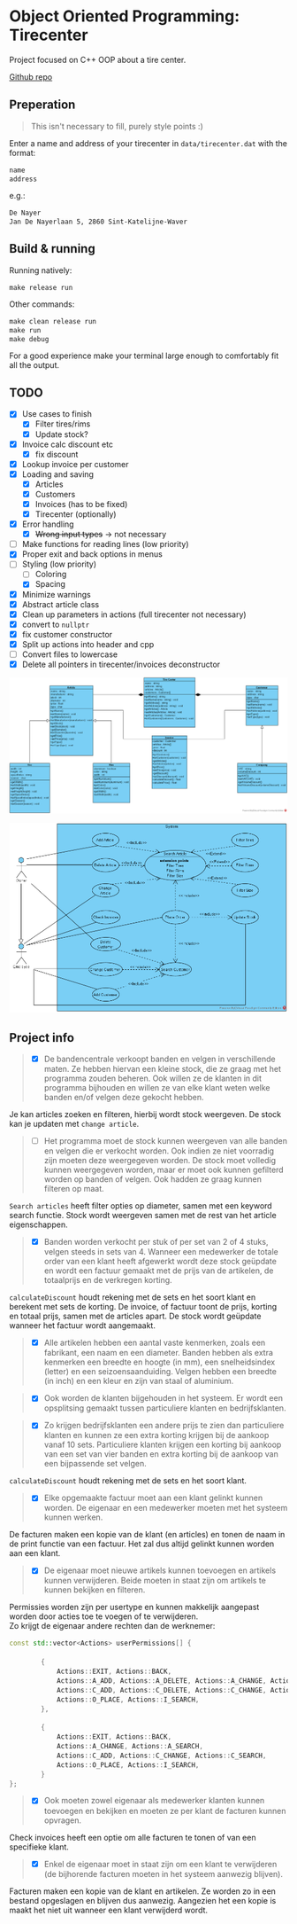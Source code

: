 # Object Oriented Programming: Tirecenter

Project focused on C++ OOP about a tire center.

[Github repo](https://github.com/DrunkenToast/OOP_Tirecenter)

## Preperation

> This isn't necessary to fill, purely style points :)

Enter a name and address of your tirecenter in `data/tirecenter.dat` with the format:
```
name
address
```
e.g.:
```
De Nayer
Jan De Nayerlaan 5, 2860 Sint-Katelijne-Waver
```

## Build & running

Running natively:  
```shell
make release run
```

Other commands:
```shell
make clean release run
make run
make debug
```

For a good experience make your terminal large enough to comfortably fit all the output.

## TODO

- [X] Use cases to finish
  - [X] Filter tires/rims
  - [X] Update stock?
- [X] Invoice calc discount etc
  - [X] fix discount
- [X] Lookup invoice per customer
- [X] Loading and saving
  - [X] Articles
  - [X] Customers
  - [X] Invoices (has to be fixed)
  - [X] Tirecenter (optionally)
- [X] Error handling
  - [X] ~~Wrong input types~~ -> not necessary
- [ ] Make functions for reading lines (low priority)
- [X] Proper exit and back options in menus
- [ ] Styling (low priority)
  - [ ] Coloring
  - [X] Spacing
- [X] Minimize warnings
- [X] Abstract article class
- [X] Clean up parameters in actions (full tirecenter not necessary)
- [X] convert to `nullptr`
- [X] fix customer constructor
- [X] Split up actions into header and cpp
- [ ] Convert files to lowercase
- [X] Delete all pointers in tirecenter/invoices deconstructor

![Class](Tire-Center-Class.png)

![Use case](./Tire-Center-Use-Case.png)

## Project info

>- [X] De bandencentrale verkoopt banden en velgen in verschillende maten. Ze hebben hiervan een kleine stock, die ze graag met het programma zouden beheren. Ook willen ze de klanten in dit programma bijhouden en willen ze van elke klant weten welke banden en/of velgen deze gekocht hebben.  

Je kan articles zoeken en filteren, hierbij wordt stock weergeven. De stock kan je updaten met `change article`.

>- [ ] Het programma moet de stock kunnen weergeven van alle banden en velgen die er verkocht worden. Ook indien ze niet voorradig zijn moeten deze weergegeven worden. De stock moet volledig kunnen weergegeven worden, maar er moet ook kunnen gefilterd worden op banden of velgen. Ook hadden ze graag kunnen filteren op maat.

`Search articles` heeft filter opties op diameter, samen met een keyword search functie.
Stock wordt weergeven samen met de rest van het article eigenschappen.

>- [X] Banden worden verkocht per stuk of per set van 2 of 4 stuks, velgen steeds in sets van 4. Wanneer een medewerker de totale order van een klant heeft afgewerkt wordt deze stock geüpdate en wordt een factuur gemaakt met de prijs van de artikelen, de totaalprijs en de verkregen korting.

`calculateDiscount` houdt rekening met de sets en het soort klant en berekent met sets de korting. De invoice, of factuur toont de prijs, korting en totaal prijs, samen met de articles apart. De stock wordt geüpdate wanneer het factuur wordt aangemaakt.

>- [X] Alle artikelen hebben een aantal vaste kenmerken, zoals een fabrikant, een naam en een diameter. Banden hebben als extra kenmerken een breedte en hoogte (in mm), een snelheidsindex (letter) en een seizoensaanduiding. Velgen hebben een breedte (in inch) en een kleur en zijn van staal of aluminium.

>- [X] Ook worden de klanten bijgehouden in het systeem. Er wordt een opsplitsing gemaakt tussen particuliere klanten en bedrijfsklanten.

>- [X] Zo krijgen bedrijfsklanten een andere prijs te zien dan particuliere klanten en kunnen ze een extra korting krijgen bij de aankoop vanaf 10 sets. Particuliere klanten krijgen een korting bij aankoop van een set van vier banden en extra korting bij de aankoop van een bijpassende set velgen.

`calculateDiscount` houdt rekening met de sets en het soort klant.

>- [X] Elke opgemaakte factuur moet aan een klant gelinkt kunnen worden. De eigenaar en een medewerker moeten met het systeem kunnen werken. 

De facturen maken een kopie van de klant (en articles) en tonen de naam in de print functie van een factuur.
Het zal dus altijd gelinkt kunnen worden aan een klant.

>- [X] De eigenaar moet nieuwe artikels kunnen toevoegen en artikels kunnen verwijderen. Beide moeten in staat zijn om artikels te kunnen bekijken en filteren.

Permissies worden zijn per usertype en kunnen makkelijk aangepast worden door acties toe te voegen of te verwijderen.  
Zo krijgt de eigenaar andere rechten dan de werknemer:
```cpp
const std::vector<Actions> userPermissions[] {

        {
            Actions::EXIT, Actions::BACK,
            Actions::A_ADD, Actions::A_DELETE, Actions::A_CHANGE, Actions::A_SEARCH,
            Actions::C_ADD, Actions::C_DELETE, Actions::C_CHANGE, Actions::C_SEARCH, 
            Actions::O_PLACE, Actions::I_SEARCH,
        },

        {
            Actions::EXIT, Actions::BACK,
            Actions::A_CHANGE, Actions::A_SEARCH,
            Actions::C_ADD, Actions::C_CHANGE, Actions::C_SEARCH, 
            Actions::O_PLACE, Actions::I_SEARCH,
        }
};
```

>- [X] Ook moeten zowel eigenaar als medewerker klanten kunnen toevoegen en bekijken en moeten ze per klant de facturen kunnen opvragen.

Check invoices heeft een optie om alle facturen te tonen of van een specifieke klant.

>- [X] Enkel de eigenaar moet in staat zijn om een klant te verwijderen (de bijhorende facturen moeten in het systeem aanwezig blijven).

Facturen maken een kopie van de klant en artikelen. Ze worden zo in een bestand opgeslagen en blijven dus aanwezig. Aangezien het een kopie is maakt het niet uit wanneer een klant verwijderd wordt.
